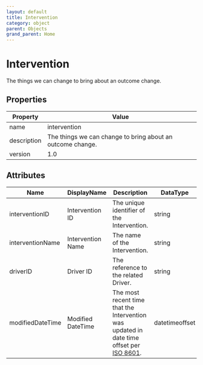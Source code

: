 ```yaml
---
layout: default
title: Intervention 
category: object
parent: Objects
grand_parent: Home
---
```


# Intervention

The things we can change to bring about an outcome change.

## Properties

| Property    | Value                                                      |
| ----------- | ---------------------------------------------------------- |
| name        | intervention                                               |
| description | The things we can change to bring about an outcome change. |
| version     | 1.0                                                        |

## Attributes 

| Name             | DisplayName       | Description                                | DataType | Required? | isNullable |
| ---------------- | ----------------- | ------------------------------------------ | -------- | --------- | ---------- |
| interventionID   | Intervention ID   | The unique identifier of the Intervention. | string   | yes       | false      |
| interventionName | Intervention Name | The name of the Intervention.              | string   | yes       | false      |
| driverID         | Driver ID         | The reference to the related Driver.       | string   | yes       | false      |
| modifiedDateTime| Modified DateTime | The most recent time that the Intervention was updated in date time offset per [ISO 8601](https://www.wikipedia.org/wiki/ISO_8601).      | datetimeoffset | no      | true   |

